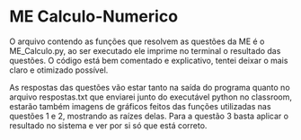 # ME Calculo-Numerico

O arquivo contendo as funções que resolvem as questões da ME é o ME_Calculo.py, ao ser executado ele imprime no terminal o resultado das questões. O código está bem comentado e explicativo, tentei deixar o mais claro e otimizado possível.

As respostas das questões vão estar tanto na saída do programa quanto no arquivo respostas.txt que enviarei junto do executável python no classroom, estarão também imagens de gráficos feitos das funções utilizadas nas questões 1 e 2, mostrando as raízes delas. Para a questão 3 basta aplicar o resultado no sistema e ver por si só que está correto.